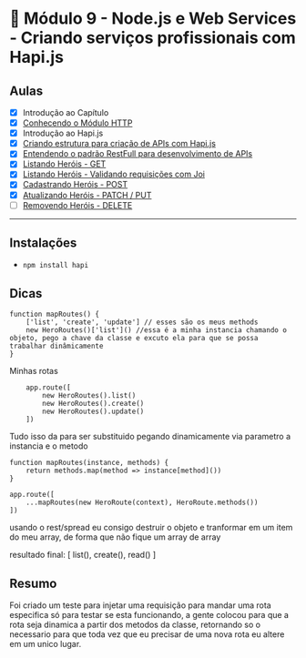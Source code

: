 # 🤯 Módulo 9 - Node.js e Web Services - Criando serviços profissionais com Hapi.js

## Aulas

- [x] Introdução ao Capítulo
- [x] [Conhecendo o Módulo HTTP](./modulo-http)
- [x] Introdução ao Hapi.js
- [x] [Criando estrutura para criação de APIs com Hapi.js](./api-com-hapi)
- [x] [Entendendo o padrão RestFull para desenvolvimento de APIs](./padrao-restfull)
- [x] [Listando Heróis - GET](./padrao-restfull)
- [x] [Listando Heróis - Validando requisições com Joi](./padrao-restfull)
- [x] [Cadastrando Heróis - POST](./padrao-restfull)
- [x] [Atualizando Heróis - PATCH / PUT](./padrao-restfull)
- [ ] [Removendo Heróis - DELETE](./padrao-restfull)

***

## Instalações

- `npm install hapi` 


## Dicas

```
function mapRoutes() {
    ['list', 'create', 'update'] // esses são os meus methods
    new HeroRoutes()['list']() //essa é a minha instancia chamando o objeto, pego a chave da classe e excuto ela para que se possa trabalhar dinâmicamente
}
```

Minhas rotas

```
    app.route([
        new HeroRoutes().list()
        new HeroRoutes().create()
        new HeroRoutes().update()
    ])
```

Tudo isso da para ser substituido pegando dinamicamente via parametro a instancia e o metodo

```
function mapRoutes(instance, methods) {
    return methods.map(method => instance[method]())
}
```

```
app.route([
    ...mapRoutes(new HeroRoute(context), HeroRoute.methods())
])
```

usando o rest/spread eu consigo destruir o objeto e tranformar em um item do meu array, de forma que não fique um array de array

resultado final: [ list(), create(), read() ]

## Resumo

Foi criado um teste para injetar uma requisição para mandar uma rota especifica só para testar se esta funcionando, a gente colocou para que a rota seja dinamica a partir dos metodos da classe, retornando so o necessario para que toda vez que eu precisar de uma nova rota eu altere em um unico lugar.